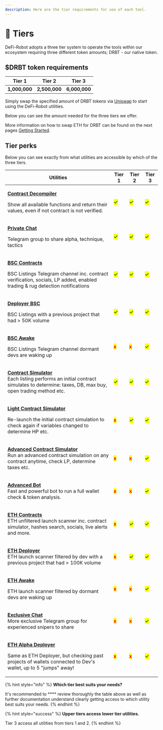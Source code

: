 ```yaml
---
description: Here are the tier requirements for use of each tool.
---
```


# 🔑 Tiers

DeFi-Robot adopts a three tier system to operate the tools within our ecosystem requiring three different token amounts; DRBT - our native token.

## $DRBT token requirements

|     Tier 1    |     Tier 2    |     Tier 3    |
| :-----------: | :-----------: | :-----------: |
| **1,000,000** | **2,500,000** | **6,000,000** |

Simply swap the specified amount of DRBT tokens via [Uniswap](https://app.uniswap.org/) to start using the DeFi-Robot utilities.&#x20;

Below you can see the amount needed for the three tiers we offer.&#x20;

More information on how to swap ETH for DRBT can be found on the next pages [Getting Started](getting-started/).

## Tier perks

Below you can see exactly from what utilities are accessible by which of the three tiers.

| Utilities                                                                                                                                                                                                                                                                                                                               | Tier 1                                  | Tier 2                                  | Tier 3                                  |
| --------------------------------------------------------------------------------------------------------------------------------------------------------------------------------------------------------------------------------------------------------------------------------------------------------------------------------------- | --------------------------------------- | --------------------------------------- | --------------------------------------- |
| <p><strong></strong><a href="https://docs.defirobot.org/utilities/launch-scanners#how-the-contract-simulator-works-with-launch-scanner"><strong>Contract Decompiler</strong></a><strong></strong></p><p>Show all available functions and return their values, even if not contract is not verified.</p>                                 | <mark style="color:green;">**✓**</mark> | <mark style="color:green;">**✓**</mark> | <mark style="color:green;">**✓**</mark> |
| <p><strong></strong><a href="../utilities/group-chats/private-chat.md"><strong>Private Chat</strong></a> </p><p>Telegram group to share alpha, technique, tactics</p>                                                                                                                                                                   | <mark style="color:green;">**✓**</mark> | <mark style="color:green;">**✓**</mark> | <mark style="color:green;">**✓**</mark> |
| <p><strong></strong><a href="../utilities/launch-scanners/contracts.md"><strong>BSC</strong> <strong>Contracts</strong></a><strong></strong></p><p>BSC Listings Telegram channel inc. contract verification, socials, LP added, enabled trading &#x26; rug detection notifications</p>                                                  | <mark style="color:green;">**✓**</mark> | <mark style="color:green;">**✓**</mark> | <mark style="color:green;">**✓**</mark> |
| <p><strong></strong><a href="../utilities/launch-scanners/deployer.md"><strong>Deployer</strong> <strong>BSC</strong></a><strong></strong></p><p>BSC Listings with a previous project that had > 50K volume</p>                                                                                                                         | <mark style="color:green;">**✓**</mark> | <mark style="color:green;">**✓**</mark> | <mark style="color:green;">**✓**</mark> |
| <p><strong></strong><a href="../utilities/launch-scanners/awake.md"><strong>BSC Awake</strong></a><strong></strong></p><p>BSC Listings Telegram channel dormant devs are waking up</p>                                                                                                                                                  | <mark style="color:red;">**x**</mark>   | <mark style="color:red;">**x**</mark>   | <mark style="color:green;">**✓**</mark> |
| <p><strong></strong><a href="https://docs.defirobot.org/utilities/launch-scanners#how-the-contract-simulator-works-with-launch-scanner"><strong>Contract Simulator</strong></a><strong></strong><br><strong></strong>Each listing performs an initial contract simulates to determine: taxes, DB, max buy, open trading method etc.</p> | <mark style="color:green;">**✓**</mark> | <mark style="color:green;">**✓**</mark> | <mark style="color:green;">**✓**</mark> |
| <p><strong></strong><a href="https://docs.defirobot.org/utilities/launch-scanners#dynamic-list-functions-and-re-lunch-button"><strong>Light Contract Simulator</strong></a><strong></strong></p><p>Re-launch the initial contract simulation to check again if variables changed to determine HP etc.</p>                               | <mark style="color:red;">**x**</mark>   | <mark style="color:green;">**✓**</mark> | <mark style="color:green;">**✓**</mark> |
| <p><strong></strong><a href="../utilities/analysis-tools/contract-simulator/"><strong>Advanced Contract Simulator</strong></a><strong></strong><br><strong></strong>Run an advanced contract simulation on any contract anytime, check LP, determine taxes etc. </p>                                                                    | <mark style="color:red;">**x**</mark>   | <mark style="color:red;">**x**</mark>   | <mark style="color:green;">**✓**</mark> |
| <p><strong></strong><a href="../utilities/analysis-tools/advanced-bot/"><strong>Advanced Bot</strong></a><strong></strong><a href="../utilities/analysis-tools/advanced-bot/"><strong></strong><br><strong></strong></a>Fast and powerful bot to run a full wallet check &#x26; token analysis.</p>                                     | <mark style="color:red;">**x**</mark>   | <mark style="color:red;">**x**</mark>   | <mark style="color:green;">**✓**</mark> |
| <p><strong></strong><a href="../utilities/launch-scanners/contracts.md"><strong>ETH Contracts</strong><br><strong></strong></a>ETH unfiltered launch scanner inc. contract simulator, hashes search, socials, live alerts and more.</p>                                                                                                 | <mark style="color:red;">**x**</mark>   | <mark style="color:green;">**✓**</mark> | <mark style="color:green;">**✓**</mark> |
| <p><strong></strong><a href="../utilities/launch-scanners/deployer.md"><strong>ETH Deployer</strong><br></a>ETH launch scanner filtered by dev with a previous project that had > 100K volume</p>                                                                                                                                       | <mark style="color:red;">**x**</mark>   | <mark style="color:green;">**✓**</mark> | <mark style="color:green;">**✓**</mark> |
| <p><strong></strong><a href="../utilities/launch-scanners/awake.md"><strong>ETH Awake</strong></a><strong></strong></p><p>ETH launch scanner filtered by dormant devs are waking up</p>                                                                                                                                                 | <mark style="color:red;">**x**</mark>   | <mark style="color:red;">**x**</mark>   | <mark style="color:green;">**✓**</mark> |
| <p><strong></strong><a href="../utilities/group-chats/exclusive-chat.md"><strong>Exclusive Chat</strong><br><strong></strong></a>More exclusive Telegram group for experienced snipers to share</p>                                                                                                                                     | <mark style="color:red;">**x**</mark>   | <mark style="color:red;">**x**</mark>   | <mark style="color:green;">**✓**</mark> |
| <p><strong></strong><a href="../troubleshooting/what-is-the-alpha-deployer.md"><strong>ETH Alpha Deployer</strong></a><strong></strong></p><p>Same as ETH Deployer, but checking past projects of wallets connected to Dev's wallet, up to 5 "jumps" away!</p>                                                                          | <mark style="color:red;">**x**</mark>   | <mark style="color:red;">**x**</mark>   | <mark style="color:green;">**✓**</mark> |

{% hint style="info" %}
**Which tier best suits your needs?**

It's recommended to **** review thoroughly the table above as well as further documentation understand clearly getting access to which utility best suits your needs.
{% endhint %}

{% hint style="success" %}
**Upper tiers access lower tier utilities.**

Tier 3 access all utilities from tiers 1 and 2.
{% endhint %}
